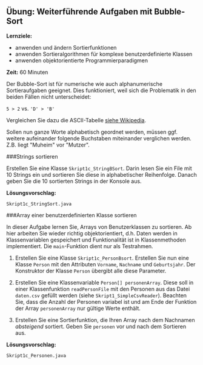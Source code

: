 ## Übung: Weiterführende Aufgaben mit Bubble-Sort

**Lernziele:**

* anwenden und ändern Sortierfunktionen
* anwenden Sortieralgorithmen für komplexe benutzerdefinierte Klassen
* anwenden objektorientierte Programmierparadigmen 

**Zeit:** 60 Minuten

Der Bubble-Sort ist für numerische wie auch alphanumerische
Sortieraufgaben geeignet. Dies funktioniert, weil sich die Problematik in den
beiden Fällen nicht unterscheidet: 

`5 > 2` vs. `'D' > 'B'`

Vergleichen Sie dazu die ASCII-Tabelle [siehe Wikipedia](https://de.wikipedia.org/wiki/American_Standard_Code_for_Information_Interchange#ASCII-Tabelle).

Sollen nun ganze Worte alphabetisch geordnet werden, müssen ggf. weitere
aufeinander folgende Buchstaben miteinander verglichen werden. Z.B. liegt
"Muheim" vor "Mutzer".

###Strings sortieren

Erstellen Sie eine Klasse `Skript1c_StringBSort`. Darin lesen Sie ein File mit 10 Strings ein und sortieren Sie diese in
alphabetischer Reihenfolge. Danach geben Sie die 10 sortierten Strings in der Konsole aus.

**Lösungsvorschlag:**

`Skript1c_StringSort.java`


###Array einer benutzerdefinierten Klasse sortieren

In dieser Aufgabe lernen Sie, Arrays von Benutzerklassen zu sortieren. Ab hier arbeiten Sie wieder richtig objektorientiert, d.h. Daten werden in Klassenvariablen gespeichert und Funktionalität ist in Klassenmethoden implementiert. Die `main`-Funktion dient nur als Testrahmen.

1. Erstellen Sie eine Klasse `Skript1c_PersonBsort`. Erstellen Sie nun eine Klasse `Person` mit den Attributen `Vorname`, `Nachname` und `Geburtsjahr`. Der Konstruktor der Klasse `Person` übergibt alle diese Parameter. 

2. Erstellen Sie eine Klassenvariable `Person[] personenArray`. Diese soll in einer Klassenfunktion `readPersonFile` mit den Personen aus das Datei `daten.csv` gefüllt werden (siehe `Skript1_SimpleCsvReader`). Beachten Sie, dass die Anzahl der Personen variabel ist und am Ende der Funktion der Array `personenArray` nur gültige Werte enthält. 

3. Erstellen Sie eine Sortierfunktion, die Ihren Array nach dem Nachnamen *absteigend* sortiert. Geben Sie `personen` vor und nach dem Sortieren aus.

**Lösungsvorschlag:**
	
`Skript1c_Personen.java`
